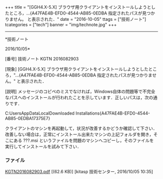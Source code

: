 ﻿+++
title = "[GGH4.X-5.X] ブラウザ用クライアントをインストールしようとしたところ，...{A47FAE4B-EFD0-4544-AB85-0EDBA 指定されたパスが見つかりません。 と表示された．"
date = "2016-10-05"
ttags = ["技術ノート"]
tcategories = ["tech"]
banner = "img/technote.jpg"
+++

-----------------------------------------------------------------------------------------------------------------------------

*技術ノート

2016/10/05*


[番号]
技術ノート KGTN 2016082903

[現象]
[GGH4.X-5.X]
ブラウザ用クライアントをインストールしようとしたところ，"...{A47FAE4B-EFD0-4544-AB85-0EDBA
指定されたパスが見つかりません。" と表示された．

[説明]
メッセージのコピペのミスでなければ，Windows自体の問題等で不完全なパスへのインストールが行われたことを示しています．正しいパスは，次の通りです．

C:UsersAppDataLocalDownloaded
Installations{A47FAE4B-EFD0-4544-AB85-0EDBA17375E7}

クライアントのマシンを再起動して，状況が改善するかどうか確認して下さい．改善しない場合は，正常にインストール出来たマシンの上記フォルダを開き，そこにある
???.msi
というファイルを問題のマシンへコピーし，そのファイルを実行してインストールを試みて下さい．


### ファイル





[KGTN2016082903.pdf](http://techreport.kitasp.net/attachments/download/3028/KGTN2016082903.pdf)
 [(62.6 KB)] [kitasp 技術センター, 2016/10/05
10:35]
